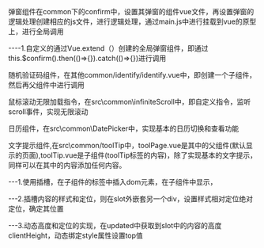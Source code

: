 
弹窗组件在common下的confirm中，设置其弹窗的组件vue文件，再设置弹窗的逻辑处理创建相应的js文件，进行逻辑处理，通过main.js中进行挂载到vue的原型上，进行全局调用

----1.自定义的通过Vue.extend（）创建的全局弹窗组件，即通过this.$confirm().then(()=>{}).catch(()=>{})进行调用

随机验证码组件，在其他common/identify/identify.vue中，即创建一个子组件，然后再父组件中进行调用

鼠标滚动无限加载指令，在src\common\infiniteScroll中，即自定义指令，监听scroll事件，实现无限滚动

日历组件，在src\common\DatePicker中，实现基本的日历切换和查看功能

文字提示组件,在src\common/toolTip中，toolPage.vue是其中的父组件(默认显示的页面),toolTip.vue是子组件(toolTip标签的内容)，除了实现基本的文字提示，同样可以在其中的内容添加任何内容。

---1.使用插槽，在子组件的标签中插入dom元素，在子组件中显示，

---2.插槽内容的样式和定位，则在slot外嵌套另一个div，设置样式相对定位绝对定位，确定其位置

---3.动态高度和定位的实现，在updated中获取到slot中的内容的高度clientHeight，动态绑定style属性设置top值

